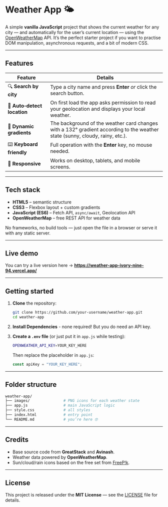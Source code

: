 # Weather App 🌤️

A simple **vanilla JavaScript** project that shows the current weather for any city — and automatically for the user’s current location — using the [OpenWeatherMap](https://openweathermap.org/) API. It’s the perfect starter project if you want to practise DOM manipulation, asynchronous requests, and a bit of modern CSS.

---

## Features

| Feature | Details |
|---------|---------|
| 🔍 **Search by city** | Type a city name and press **Enter** *or* click the search button. |
| 📍 **Auto‑detect location** | On first load the app asks permission to read your geolocation and displays your local weather. |
| 🎨 **Dynamic gradients** | The background of the weather card changes with a 132° gradient according to the weather state (sunny, cloudy, rainy, etc.). |
| ⌨️ **Keyboard friendly** | Full operation with the **Enter** key, no mouse needed. |
| 📱 **Responsive** | Works on desktop, tablets, and mobile screens. |

---

## Tech stack

- **HTML5** – semantic structure  
- **CSS3** – Flexbox layout + custom gradients  
- **JavaScript (ES6)** – Fetch API, `async/await`, Geolocation API  
- **OpenWeatherMap** – free REST API for weather data  

No frameworks, no build tools — just open the file in a browser or serve it with any static server.

---

## Live demo

You can try a live version here → **<https://weather-app-ivory-nine-94.vercel.app/>**  

---

## Getting started

1. **Clone** the repository:

   ```bash
   git clone https://github.com/your‑username/weather‑app.git
   cd weather‑app
   ```

2. **Install Dependencies** - none required! But you do need an API key.
3. **Create a `.env` file** (or just put it in `app.js` while testing):

    ```bash
    OPENWEATHER_API_KEY=YOUR_KEY_HERE
    ```
    Then replace the placeholder in `app.js`:

    ```js
    const apiKey = "YOUR_KEY_HERE";
    ```

---

## Folder structure
```bash
weather-app/
├── images/               # PNG icons for each weather state
├── app.js                # main JavaScript logic
├── style.css             # all styles
├── index.html            # entry point
└── README.md             # you’re here 🤓
```

---

## Credits

* Base source code from **GreatStack** and **Avinash**.
* Weather data powered by **OpenWeatherMap**.
* Sun/cloud/rain icons based on the free set from [FreeP!k](https://www.freepik.com).

---

## License

This project is released under the **MIT License** — see the [LICENSE](LICENSE) file for details.



